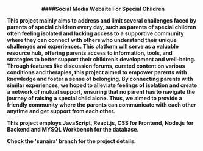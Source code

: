 <p align="center">
<strong>####Social Media Website For Special Children<strong>
</p>

This project mainly aims to address and limit several challenges faced by parents of special children every day, such as parents of special children often feeling isolated and lacking access to a supportive community where they can connect with others who understand their unique challenges and experiences. This platform will serve as a valuable resource hub, offering parents access to information, tools, and strategies to better support their children’s development and well-being. Through features like discussion forums, curated content on various conditions and therapies, this project aimed to empower parents with knowledge and foster a sense of belonging. By connecting parents with similar experiences, we hoped to alleviate feelings of isolation and create a network of mutual support, ensuring that no parent has to navigate the journey of raising a special child alone. Thus, we aimed to provide a friendly community where the parents can communicate with each other anytime and get support from each other.

This project employs JavaScript, React.js, CSS for Frontend, Node.js for Backend and MYSQL Workbench for the database.

Check the 'sunaira' branch for the project details.
